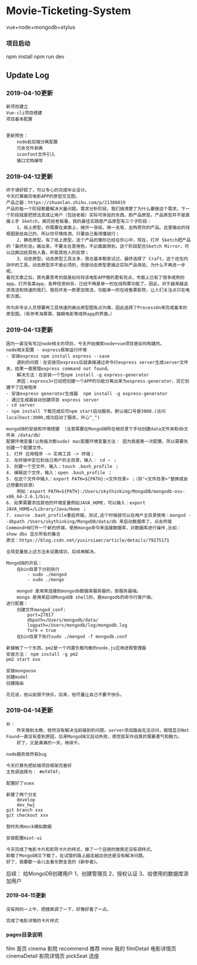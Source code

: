 # Movie-Ticketing-System
vue+node+mongodb+stylus
### 项目启动
npm install
npm run dev

## Update Log

### 2019-04-10更新
    新项目建立
    Vue-cli项目搭建
    项目基本配置
    

    更新预告：
        node前后端分离配置
        冗余文件剥离
        iconfont文件引入
        接口文档编写

### 2019-04-12更新
    终于请好假了，可以专心的完成毕业设计。
    今天打算画完电影APP的原型交互图。
    产品之器：https://zhuanlan.zhihu.com/p/21386019
    产品的每一个阶段都要解决大量问题。需求分析阶段，我们搞清楚了为什么要做这个需求。下一个阶段就是把想法变成让用户（包括老板）实际可体验的东西，即产品原型。产品原型并不是直接上手 Sketch，画完给老板看。我的最佳实践是产品原型有三个子阶段：
        1、纸上原型。你需要在桌面上，摊开一张纸，用一支笔，去构思你的产品。这里输出的线框图是给自己的，所以你尽情挥洒，只要自己看得懂就行；
        2、静态原型。有了纸上原型，这个产品的雏形已经在你心中，现在，打开 Sketch把产品的「最终形态」画出来，不要太在意用色，不必面面俱到。这个阶段配合Sketch Mirror，可以边画边给其他人看，听取其他人的反馈；
        3、动态原型。动态原型工具太多，我也基本都尝试过，最终选择了 Craft，这个还在内测中的工具。动态原型并不是必须的，但是动态原型更接近实际产品体验，为什么不再进一步呢。
    看完文章之后，首先要思考的就是如何将该电影APP做的更有亮点，市面上已有了很多成熟的app。打开各类app，各种信息纷杂，已经不再是单一的在线购票功能了。因此，对于越来越追求简洁和快速的我们，我将开发一款更加简洁，功能单一的在线售票影院，让人们关注点只在电影方面。

	作为非专业人员想要用工具快速的画出原型图有点为难，因此选择了ProcessOn来完成基本的原型图。（有参考淘票票、猫眼电影等成熟app的界面。）

### 2019-04-13更新
	因为一直没有写过node相关的项目，今天开始摸索node+vue项目是如何构建的。
	node相关配置 - express框架运行环境
	- 安装express npm install express --save
		遇到的问题：在安装完express后就直接通过命令行express server生成server文件夹，结果一直报错express command not found。
		解决方法：在安装一个包npm install -g express-generator
	    原因：express3+已经把创建一个APP的功能分离出来为express-generator，没它创建不了应用程序
	- 安装express generator生成器  npm install -g express-generator
	- 通过生成器自动创建项目 express server
	- cd server
	- npm install 下载完成后可npm start启动服务。默认端口号是3000.(访问localhost:3000,成功启动了服务，开心^_^)

	mongoDB的安装和环境搭建 （注意需要在MongoDB所在根目录下手动创建data文件夹和db文件夹 /data/db）
	配置环境变量(以免每次都sudo) mac配置环境变量方法： 因为我是第一次配置，所以需要先创建一个配置文件。
	1. 打开 应用程序 -> 实用工具 -> 终端； 
	2. 在终端中定位到自己用户的主目录，输入： cd ~ ； 
	3. 创建一个空文件，输入：touch .bash_profile ； 
	4. 编辑这个文件，输入：open .bash_profile ； 
	5. 在这个文件中输入：export PATH=${PATH}:<文件目录> ；（将"<文件目录>"替换成自己想要的目录）
		例如：export PATH=${PATH}:/Users/skythinking/MongoDB/mongodb-osx-x86_64-2.6.1/bin; 
	6. 如果需要添加其他的环境变量例如JAVA_HOME，可以输入：export JAVA_HOME=/Library/Java/Home ； 
	7. source .bash_profile重启终端，测试,这个时候就可以在用户主目录使用：mongod --dbpath /Users/skythinking/MongoDB/data/db 来启动数据库了，点击终端Commond+N打开一个新的终端，使用mongo命令来连接数据库，对数据库进行操作,比如：show dbs 显示所有的集合
	原文：https://blog.csdn.net/yusirxiaer/article/details/79275171 

	全局变量按上述方法未设置成功，后续再解决。

	MongoDB的开启：
		在bin目录下分别执行 
			- sudo ./mongod
			- sudo ./mongo

		mongod 是用来连接到mongodb数据库服务器的，即服务器端。
		mongo 是用来启动MongoDB shell的，是mongodb的命令行客户端。
	进行配置：
		创建文件mongod_conf:
			port=27017
			dbpath=/Users/mongodb/data/
			logpath=/Users/mongodb/log/mongodb.log  
			fork = true
		在bin目录下执行sudo ./mongod -f mongodb.conf
	
	新接触了一个东西，pm2是一个内置负载均衡的node.js应用进程管理器
	安装方法： npm install -g pm2
	pm2 start xxx

	安装mongoose
	创建model
	创建路由

	花花说，他以前很不快乐，后来，他尽量让自己不要不快乐。
### 2019-04-14更新
	补：
		昨天做到太晚，依然没有解决当前碰到的问题。server添加路由无法访问，报错显示Not Found一直没有查到原因，后来MongoDB又启动失败，感觉孤军作战真的需要勇气和毅力。
		好了，又是满满的一天，继续干。

	node服务依然有bug

	今天打算先把前端项目框架完善好
	主色调选择为： #ef4f4f;

	配置好了vuex

	新建了两个分支
		develop
		dev_hwj
	git branch xxx
	git checkout xxx

	暂时先用mock模拟数据

	安装配置mint-ui

	今天完成了电影卡片和影院卡片的样式，做了一个丑陋的搜索还没有调样式。
	卸载了MongoDB又下载了，在试错的路上越走越远但还是没有解决问题。
	好了，我要歇一会儿去看东野圭吾的《新参者》。


后续：
	给MongoDB创建用户
		1、创建管理员
		2、授权认证
		3、给使用的数据库添加用户

#### 2019-04-15更新
	没有网的一上午，把搜索调了一下，好像好看了一点。

	完成了电影详情的卡片样式
#### pages目录说明

film 首页
cinema  影院
recommend 推荐
mine 我的
filmDetail 电影详情页
cinemaDetail 影院详情页
pickSeat 选座

